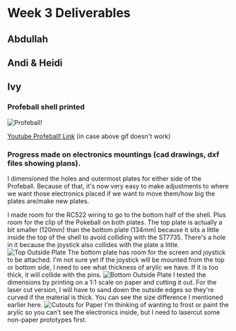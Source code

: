 # Week 3 Deliverables

## Abdullah

## Andi & Heidi

## Ivy
### Profeball shell printed
![Profeball!](https://s7.gifyu.com/images/profeball.gif)

[Youtube Profeball! Link](https://youtube.com/shorts/HkVvfpYBmuw?feature=share) (in case above gif doesn't work)

### Progress made on electronics mountings (cad drawings, dxf files showing plans).
I dimensioned the holes and outermost plates for either side of the Profeball. Because of that, it's now very easy to make adjustments to where we want those electronics placed if we want to move them/how big the plates are/make new plates. 

I made room for the RC522 wiring to go to the bottom half of the shell. Plus room for the clip of the Pokeball on both plates. The top plate is actually a bit smaller (120mm) than the bottom plate (134mm) because it sits a little inside the top of the shell to avoid colliding with the ST7735. There's a hole in it because the joystick also collides with the plate a little. 
![Top Outside Plate](https://i.imgur.com/foPB1xh.png)
The bottom plate has room for the screen and joystick to be attached. I'm not sure yet if the joystick will be mounted from the top or bottom side, I need to see what thickness of arylic we have. If it is too thick, it will collide with the pins.
![Bottom Outside Plate](https://i.imgur.com/hFOAu6u.png)
I tested the dimensions by printing on a 1:1 scale on paper and cutting it out. For the laser cut version, I will have to sand down the outside edges so they're curved if the material is thick. You can see the size difference I mentioned earlier here.
![Cutouts for Paper](https://i.imgur.com/rK5Wxhp.png)
I'm thinking of wanting to frost or paint the arylic so you can't see the electronics inside, but I need to lasercut some non-paper prototypes first.